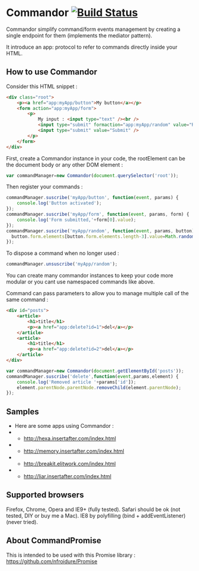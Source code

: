Commandor [![Build Status](https://travis-ci.org/nfroidure/Commandor.png?branch=master)](https://travis-ci.org/nfroidure/Commandor)
==============

Commandor simplify command/form events management by creating a single endpoint
 for them (implements the mediator pattern).

It introduce an app: protocol to refer to commands directly inside your HTML.

How to use Commandor
--------------

Consider this HTML snippet :
```html
<div class="root">
	<p><a href="app:myApp/button">My button</a></p>
	<form action="app:myApp/form">
		<p>
			My input : <input type="text" /><br />
			<input type="submit" formaction="app:myApp/random" value="Random" />
			<input type="submit" value="Submit" />
		</p>
	</form>
</div>
```

First, create a Commandor instance in your code, the rootElement can be the
 document body or any other DOM element :

```js
var commandManager=new Commandor(document.querySelector('root'));
```

Then register your commands :
```js
commandManager.suscribe('myApp/button', function(event, params) {
	console.log('Button activated');
});
commandManager.suscribe('myApp/form', function(event, params, form) {
	console.log('Form submitted,'+form[0].value);
});
commandManager.suscribe('myApp/random', function(event, params, button) {
  button.form.elements[button.form.elements.length-3].value=Math.random();
});
```

To dispose a command when no longer used :

```js
commandManager.unsuscribe('myApp/random');
```

You can create many commandor instances to keep your code more modular or you
cant use namespaced commands like above.

Command can pass parameters to allow you to manage multiple call of the same command :

```html
<div id="posts">
	<article>
		<h1>title</h1>
		<p><a href="app:delete?id=1">del</a></p>
	</article>
	<article>
		<h1>title</h1>
		<p><a href="app:delete?id=2">del</a></p>
	</article>
</div>
```

```js
var commandManager=new Commandor(document.getElementById('posts'));
commandManager.suscribe('delete',function(event,params,element) {
	console.log('Removed article '+params['id']);
	element.parentNode.parentNode.removeChild(element.parentNode);
});
```

Samples
--------------
*	Here are some apps using Commandor :
* * http://hexa.insertafter.com/index.html
* * http://memory.insertafter.com/index.html
* * http://breakit.elitwork.com/index.html
* * http://liar.insertafter.com/index.html

Supported browsers
--------------
Firefox, Chrome, Opera and IE9+ (fully tested).
Safari should be ok (not tested, DIY or buy me a Mac).
IE8 by polyfilling (bind + addEventListener) (never tried).

About CommandPromise
--------------
This is intended to be used with this Promise library : https://github.com/nfroidure/Promise
